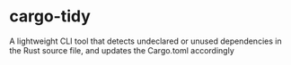 # cargo-tidy
A lightweight CLI tool that detects undeclared or unused dependencies in the Rust source file, and updates the Cargo.toml accordingly
